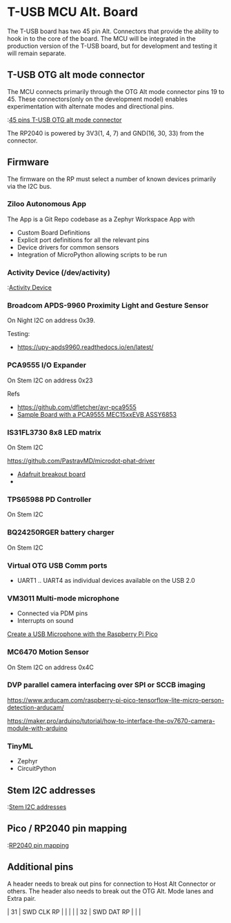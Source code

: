 # T-USB MCU Alt. Board

The T-USB board has two 45 pin Alt. Connectors that provide the ability to hook in to the core of the board.
The MCU will be integrated in the production version of the T-USB board, but for development and testing it
will remain separate. 



## T-USB OTG alt mode connector

The MCU connects primarily through the OTG Alt mode connector pins 19 to 45.
These connectors(only on the development model) enables experimentation with alternate modes and directional pins.

:[45 pins T-USB OTG alt mode connector](../pinouts/T-USB_OTG_ALT_CONNECTOR.md)

The RP2040 is powered by 3V3(1, 4, 7) and GND(16, 30, 33) from the connector.


## Firmware

The firmware on the RP must select a number of known devices primarily via the I2C bus.

### Ziloo Autonomous App

The App is a Git Repo codebase as a Zephyr Workspace App with

- Custom Board Definitions
- Explicit port definitions for all the relevant pins
- Device drivers for common sensors
- Integration of MicroPython allowing scripts to be run


### Activity Device (/dev/activity)

:[Activity Device](../refs/ACTIVITY_DEVICE.md)


### Broadcom APDS-9960 Proximity Light and Gesture Sensor

On Night I2C on address 0x39.

Testing:
- https://upy-apds9960.readthedocs.io/en/latest/


### PCA9555 I/O Expander

On Stem I2C on address 0x23

Refs
- https://github.com/dfletcher/avr-pca9555
- [Sample Board with a PCA9555 MEC15xxEVB ASSY6853](https://docs.zephyrproject.org/latest/boards/arm/mec15xxevb_assy6853/doc/index.html)


### IS31FL3730 8x8 LED matrix

On Stem I2C

https://github.com/PastravMD/microdot-phat-driver

- [Adafruit breakout board](https://www.adafruit.com/product/2946)
- 

### TPS65988 PD Controller

On Stem I2C


### BQ24250RGER battery charger

On Stem I2C


### Virtual OTG USB Comm ports 

- UART1 .. UART4 as individual devices available on the USB 2.0


### VM3011 Multi-mode microphone

- Connected via PDM pins
- Interrupts on sound

[Create a USB Microphone with the Raspberry Pi Pico](https://www.hackster.io/sandeep-mistry/create-a-usb-microphone-with-the-raspberry-pi-pico-cc9bd5)


### MC6470 Motion Sensor

On Stem I2C on address 0x4C


### DVP parallel camera interfacing over SPI or SCCB imaging

https://www.arducam.com/raspberry-pi-pico-tensorflow-lite-micro-person-detection-arducam/

https://maker.pro/arduino/tutorial/how-to-interface-the-ov7670-camera-module-with-arduino


### TinyML

- Zephyr
- CircuitPython


## Stem I2C addresses

:[Stem I2C addresses](../pinouts/STEM_I2C_ADDRESSES.md)


## Pico / RP2040 pin mapping

:[RP2040 pin mapping](../pinouts/RP2040_PIN_MAPPING.md)


## Additional pins

A header needs to break out pins for connection to Host Alt Connector or others.
The header also needs to break out the OTG Alt. Mode lanes and Extra pair.

| 31  | SWD CLK RP       |          |                                      |         |
| 32  | SWD DAT RP       |          |                                      |         


